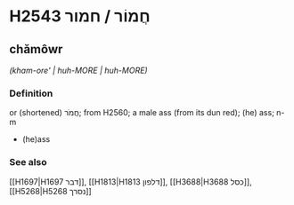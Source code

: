 # H2543 חֲמוֹר / חמור

## chămôwr

_(kham-ore' | huh-MORE | huh-MORE)_

### Definition

or (shortened) חֲמֹר; from H2560; a male ass (from its dun red); (he) ass; n-m

- (he)ass

### See also

[[H1697|H1697 דבר]], [[H1813|H1813 דלפון]], [[H3688|H3688 כסל]], [[H5268|H5268 נסרך]]
